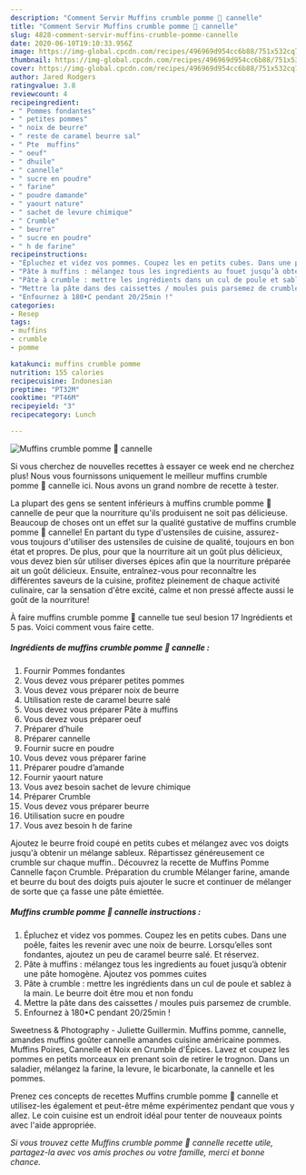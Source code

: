 ```yaml
---
description: "Comment Servir Muffins crumble pomme 🍎 cannelle"
title: "Comment Servir Muffins crumble pomme 🍎 cannelle"
slug: 4828-comment-servir-muffins-crumble-pomme-cannelle
date: 2020-06-10T19:10:33.956Z
image: https://img-global.cpcdn.com/recipes/496969d954cc6b88/751x532cq70/muffins-crumble-pomme-🍎-cannelle-photo-principale-de-la-recette.jpg
thumbnail: https://img-global.cpcdn.com/recipes/496969d954cc6b88/751x532cq70/muffins-crumble-pomme-🍎-cannelle-photo-principale-de-la-recette.jpg
cover: https://img-global.cpcdn.com/recipes/496969d954cc6b88/751x532cq70/muffins-crumble-pomme-🍎-cannelle-photo-principale-de-la-recette.jpg
author: Jared Rodgers
ratingvalue: 3.8
reviewcount: 4
recipeingredient:
- " Pommes fondantes"
- " petites pommes"
- " noix de beurre"
- " reste de caramel beurre sal"
- " Pte  muffins"
- " oeuf"
- " dhuile"
- " cannelle"
- " sucre en poudre"
- " farine"
- " poudre damande"
- " yaourt nature"
- " sachet de levure chimique"
- " Crumble"
- " beurre"
- " sucre en poudre"
- " h de farine"
recipeinstructions:
- "Épluchez et videz vos pommes. Coupez les en petits cubes. Dans une poêle, faites les revenir avec une noix de beurre. Lorsqu’elles sont fondantes, ajoutez un peu de caramel beurre salé. Et réservez."
- "Pâte à muffins : mélangez tous les ingredients au fouet jusqu’à obtenir une pâte homogène. Ajoutez vos pommes cuites"
- "Pâte à crumble : mettre les ingrédients dans un cul de poule et sablez à la main. Le beurre doit être mou et non fondu"
- "Mettre la pâte dans des caissettes / moules puis parsemez de crumble."
- "Enfournez à 180•C pendant 20/25min !"
categories:
- Resep
tags:
- muffins
- crumble
- pomme

katakunci: muffins crumble pomme 
nutrition: 155 calories
recipecuisine: Indonesian
preptime: "PT32M"
cooktime: "PT46M"
recipeyield: "3"
recipecategory: Lunch

---
```



![Muffins crumble pomme 🍎 cannelle](https://img-global.cpcdn.com/recipes/496969d954cc6b88/751x532cq70/muffins-crumble-pomme-🍎-cannelle-photo-principale-de-la-recette.jpg)

Si vous cherchez de nouvelles recettes à essayer ce week end ne cherchez plus! Nous vous fournissons uniquement le meilleur muffins crumble pomme 🍎 cannelle ici. Nous avons un grand nombre de recette à tester.

La plupart des gens se sentent inférieurs à muffins crumble pomme 🍎 cannelle de peur que la nourriture qu'ils produisent ne soit pas délicieuse. Beaucoup de choses ont un effet sur la qualité gustative de muffins crumble pomme 🍎 cannelle! En partant du type d'ustensiles de cuisine, assurez-vous toujours d'utiliser des ustensiles de cuisine de qualité, toujours en bon état et propres. De plus, pour que la nourriture ait un goût plus délicieux, vous devez bien sûr utiliser diverses épices afin que la nourriture préparée ait un goût délicieux. Ensuite, entraînez-vous pour reconnaître les différentes saveurs de la cuisine, profitez pleinement de chaque activité culinaire, car la sensation d'être excité, calme et non pressé affecte aussi le goût de la nourriture!

<!--inarticleads1-->

À faire muffins crumble pomme 🍎 cannelle tue seul besion 17 Ingrédients et 5 pas. Voici comment vous faire cette.

##### Ingrédients de muffins crumble pomme 🍎 cannelle :

1. Fournir  Pommes fondantes
1. Vous devez vous préparer  petites pommes
1. Vous devez vous préparer  noix de beurre
1. Utilisation  reste de caramel beurre salé
1. Vous devez vous préparer  Pâte à muffins
1. Vous devez vous préparer  oeuf
1. Préparer  d’huile
1. Préparer  cannelle
1. Fournir  sucre en poudre
1. Vous devez vous préparer  farine
1. Préparer  poudre d’amande
1. Fournir  yaourt nature
1. Vous avez besoin  sachet de levure chimique
1. Préparer  Crumble
1. Vous devez vous préparer  beurre
1. Utilisation  sucre en poudre
1. Vous avez besoin  h de farine


Ajoutez le beurre froid coupé en petits cubes et mélangez avec vos doigts jusqu&#39;à obtenir un mélange sableux. Répartissez généreusement ce crumble sur chaque muffin.. Découvrez la recette de Muffins Pomme Cannelle façon Crumble. Préparation du crumble Mélanger farine, amande et beurre du bout des doigts puis ajouter le sucre et continuer de mélanger de sorte que ça fasse une pâte émiettée. 

<!--inarticleads2-->

##### Muffins crumble pomme 🍎 cannelle instructions :

1. Épluchez et videz vos pommes. Coupez les en petits cubes. Dans une poêle, faites les revenir avec une noix de beurre. Lorsqu’elles sont fondantes, ajoutez un peu de caramel beurre salé. Et réservez.
1. Pâte à muffins : mélangez tous les ingredients au fouet jusqu’à obtenir une pâte homogène. Ajoutez vos pommes cuites
1. Pâte à crumble : mettre les ingrédients dans un cul de poule et sablez à la main. Le beurre doit être mou et non fondu
1. Mettre la pâte dans des caissettes / moules puis parsemez de crumble.
1. Enfournez à 180•C pendant 20/25min !


Sweetness &amp; Photography - Juliette Guillermin. Muffins pomme, cannelle, amandes muffins goûter cannelle amandes cuisine américaine pommes. Muffins Poires, Cannelle et Noix en Crumble d&#39;Épices. Lavez et coupez les pommes en petits morceaux en prenant soin de retirer le trognon. Dans un saladier, mélangez la farine, la levure, le bicarbonate, la cannelle et les pommes. 

<!--inarticleads1-->

<p>
Prenez ces concepts de recettes Muffins crumble pomme 🍎 cannelle et utilisez-les également et peut-être même expérimentez pendant que vous y allez. Le coin cuisine est un endroit idéal pour tenter de nouveaux points avec l'aide appropriée.
</p>

<p>
<i>Si vous trouvez cette Muffins crumble pomme 🍎 cannelle recette utile, partagez-la avec vos amis proches ou votre famille, merci et bonne chance.</i>
</p>

